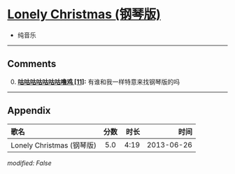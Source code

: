 # [Lonely Christmas (钢琴版)](https://music.163.com/song?id=26608866)

* 纯音乐


---

## Comments
0. **[咕咕咕咕咕咕咕噜鸡 \[11\]](https://music.163.com/#/user/home?id=317814164):** 有谁和我一样特意来找钢琴版的吗



---

## Appendix

|歌名|分数|时长|时间|
|:---|:---:|---:|---:|
|Lonely Christmas (钢琴版)|5.0|4:19|2013-06-26

*modified: False*
